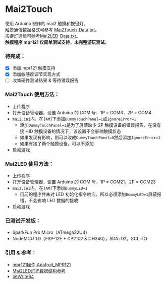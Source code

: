 # Mai2Touch
使用 Arduino 制作的 mai2 触摸和按键灯。  
触摸通信数据格式可参考 [Mai2Touch-Data.txt](Mai2Touch/Mai2Touch-Data.txt)。  
按键灯通信可参考[Mai2LED-Data.txt](Mai2LED/Mai2LED-Data.txt)。  
**触摸程序 mpr121 仅简单测试支持，未完整游玩测试。**

### 待完成：  
- [x] 添加 mpr121 触摸支持
- [x] 添加敏感度调节实现方式
- [ ] 收集硬件测试结果 & 等待错误报告

### Mai2Touch 使用方法：  
- 上传程序
- 打开设备管理器，设置 Arduino 的 COM 号，1P = COM3，2P = COM4
- `mai2.ini`内，在`[AM]`下添加`DummyTouchPanel=1`或`IgnoreError=1`
  - 添加`DummyTouchPanel=1`是为了屏蔽缺少 2P 触摸设备的错误报告，在没有接 HID 触摸设备的情况下，该设置不会影响触摸状态
  - 如果发现有影响，则可以改成`DummyTouchPanel=0`然后添加`IgnoreError=1`
  - 如果有接了两个触摸设备，可以不添加
- 启动游戏

### Mai2LED 使用方法：  
- 上传程序
- 打开设备管理器，设置 Arduino 的 COM 号，1P = COM21，2P = COM23
- `mai2.ini`内，在`[AM]`下添加`DummyLED=1`
  - 目前的程序并未对 LED 初始化指令响应，所以必须添加`DummyLED=1`屏蔽报错，不会影响 LED 数据的接收
- 启动游戏

### 已测试开发板：
- SparkFun Pro Micro（ATmega32U4）
- NodeMCU 1.0（ESP-12E + CP2102 & CH340），SDA=D2，SCL=D1

### 引用 & 参考：
- [mpr121操作 Adafruit_MPR121](https://github.com/adafruit/Adafruit_MPR121)
- [Mai2LED灯光数据结构参考](https://github.com/xiaopeng12138/MaiDXR/blob/6bb6d50c359bd7a7d8de964e3fed06a3e218e37e/Assets/Scripts/LedSerial.cs)
- [bitWrite64](https://forum.arduino.cc/t/bitset-only-sets-bits-from-0-to-31-previously-to-15/193385/5)

